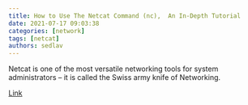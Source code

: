 ```yaml
---
title: How to Use The Netcat Command (nc),  An In-Depth Tutorial
date: 2021-07-17 09:03:38
categories: [network]
tags: [netcat]
authors: sedlav
---
```


Netcat is one of the most versatile networking tools for system administrators – it is called the Swiss army knife of Networking.

[Link](https://bytexd.com/how-to-use-netcat/)

